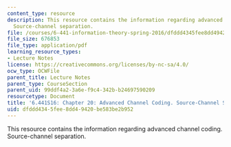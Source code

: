 ```yaml
---
content_type: resource
description: This resource contains the information regarding advanced channel coding.
  Source-channel separation.
file: /courses/6-441-information-theory-spring-2016/dfddd4345fee8dd49420be583be2b952_MIT6_441S16_chapter_20.pdf
file_size: 676853
file_type: application/pdf
learning_resource_types:
- Lecture Notes
license: https://creativecommons.org/licenses/by-nc-sa/4.0/
ocw_type: OCWFile
parent_title: Lecture Notes
parent_type: CourseSection
parent_uid: 99ddf4a2-3a6e-f9c4-342b-b24697590209
resourcetype: Document
title: '6.441S16: Chapter 20: Advanced Channel Coding. Source-Channel Separation.'
uid: dfddd434-5fee-8dd4-9420-be583be2b952
---
```

This resource contains the information regarding advanced channel coding. Source-channel separation.